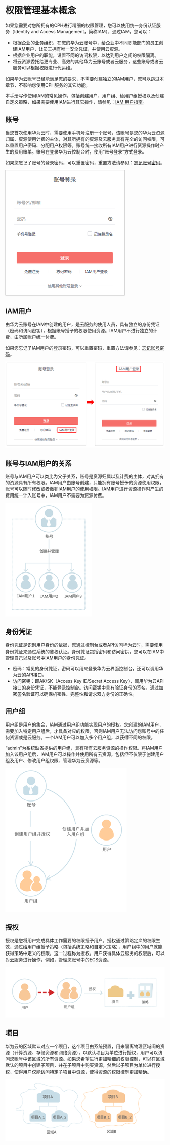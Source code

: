 # 权限管理基本概念<a name="cph_ug_0015"></a>

如果您需要对您所拥有的CPH进行精细的权限管理，您可以使用统一身份认证服务（Identity and Access Management，简称IAM），通过IAM，您可以：

-   根据企业的业务组织，在您的华为云账号中，给企业中不同职能部门的员工创建IAM用户，让员工拥有唯一安全凭证，并使用云资源。
-   根据企业用户的职能，设置不同的访问权限，以达到用户之间的权限隔离。
-   将云资源委托给更专业、高效的其他华为云账号或者云服务，这些账号或者云服务可以根据权限进行代运维。

如果华为云账号已经能满足您的要求，不需要创建独立的IAM用户，您可以跳过本章节，不影响您使用CPH服务的其它功能。

本手册写作使用IAM的常见操作，包括创建用户、用户组、给用户组授权以及创建自定义策略，如果需要使用IAM进行其它操作，请参见：[IAM 用户指南](https://support.huaweicloud.com/usermanual-iam/zh-cn_topic_0079496985.html)。

## 账号<a name="zh-cn_topic_0173481715_zh-cn_topic_0172268188_section48021614192511"></a>

当您首次使用华为云时，需要使用手机号注册一个账号，该账号是您的华为云资源归属、资源使用计费的主体，对其所拥有的资源及云服务具有完全的访问权限，可以重置用户密码、分配用户权限等。账号统一接收所有IAM用户进行资源操作时产生的费用账单。账号在登录华为云控制台时，使用“账号登录”方式登录。

如果您忘记了账号的登录密码，可以重置密码，重置方法请参见：[忘记账号密码](https://support.huaweicloud.com/iam_faq/iam_01_0314.html#section0)。

![](figures/中国站登录.png)

## IAM用户<a name="zh-cn_topic_0173481715_zh-cn_topic_0172268188_section26043641914"></a>

由华为云账号在IAM中创建的用户，是云服务的使用人员，具有独立的身份凭证（密码和访问密钥），根据账号授予的权限使用资源。IAM用户不进行独立的计费，由所属账户统一付费。

如果您忘记了IAM用户的登录密码，可以重置密码，重置方法请参见：[忘记账号密码](https://support.huaweicloud.com/iam_faq/iam_01_0314.html#section0)。

![](figures/IAM用户中国站.png)

## 账号与IAM用户的关系<a name="zh-cn_topic_0173481715_zh-cn_topic_0172268188_section199681317142619"></a>

账号与IAM用户可以类比为父子关系，账号是资源归属以及计费的主体，对其拥有的资源具有所有权限。IAM用户由账号创建，只能拥有账号授予的资源使用权限，账号可以随时修改或者撤销IAM用户的使用权限。IAM用户进行资源操作时产生的费用统一计入账号中，IAM用户不需要为资源付费。

![](figures/1-4-03子用户-联邦用户---舒蓉-01.png)

## 身份凭证<a name="zh-cn_topic_0173481715_zh-cn_topic_0172268188_section19486426195"></a>

身份凭证是识别用户身份的依据，您通过控制台或者API访问华为云时，需要使用身份凭证来通过系统的鉴权认证。身份凭证包括密码和访问密钥，您可以在IAM中管理自己以及账号中IAM用户的身份凭证。

-   密码：常见的身份凭证，密码可以用来登录华为云界面控制台，还可以调用华为云的API接口。
-   访问密钥：即AK/SK（Access Key ID/Secret Access Key），调用华为云API接口的身份凭证，不能登录控制台。访问密钥中具有验证身份的签名，通过加密签名验证可以确保机密性、完整性和请求双方身份的正确性。

## 用户组<a name="zh-cn_topic_0173481715_zh-cn_topic_0172268188_section02243652019"></a>

用户组是用户的集合，IAM通过用户组功能实现用户的授权。您创建的IAM用户，需要加入特定用户组后，才具备对应的权限，否则IAM用户无法访问您账号中的任何资源或是云服务。一个IAM用户可以加入多个用户组，以获得不同的权限。

“admin”为系统缺省提供的用户组，具有所有云服务资源的操作权限。将IAM用户加入该用户组后，IAM用户可以操作并使用所有云资源，包括但不仅限于创建用户组及用户、修改用户组权限、管理华为云资源等。

![](figures/yonghu-01.png)

## 授权<a name="zh-cn_topic_0173481715_zh-cn_topic_0172268188_section146667539228"></a>

授权是您将用户完成具体工作需要的权限授予用户，授权通过策略定义的权限生效，通过给用户组授予策略（包括系统策略和自定义策略），用户组中的用户就能获得策略中定义的权限，这一过程称为授权。用户获得具体云服务的权限后，可以对云服务进行操作，例如，管理您账号中的ECS资源。

![](figures/授权-01.png)

## 项目<a name="zh-cn_topic_0173481715_zh-cn_topic_0172268188_section1877243942312"></a>

华为云的区域默认对应一个项目，这个项目由系统预置，用来隔离物理区域间的资源（计算资源、存储资源和网络资源），以默认项目为单位进行授权，用户可以访问您账号中该区域的所有资源。如果您希望进行更加精细的权限控制，可以在区域默认的项目中创建子项目，并在子项目中购买资源，然后以子项目为单位进行授权，使得用户仅能访问特定子项目中资源，使得资源的权限控制更加精确。

![](figures/1-1-02项目-资源权限-01.png)

